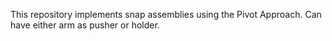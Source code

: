 This repository implements snap assemblies using the Pivot Approach. Can have either arm as pusher or holder. 
